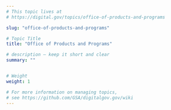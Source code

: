 ```yaml
---
# This topic lives at
# https://digital.gov/topics/office-of-products-and-programs

slug: "office-of-products-and-programs"

# Topic Title
title: "Office of Products and Programs"

# description — keep it short and clear
summary: ""


# Weight
weight: 1

# For more information on managing topics,
# see https://github.com/GSA/digitalgov.gov/wiki
---
```

